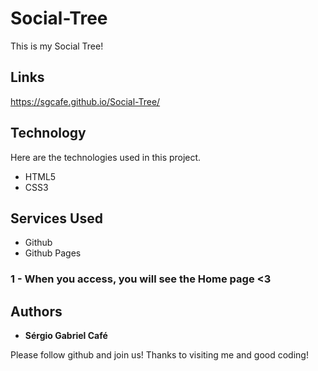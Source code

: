 # Social-Tree

This is my Social Tree!

## Links

https://sgcafe.github.io/Social-Tree/

## Technology

Here are the technologies used in this project.

- HTML5
- CSS3

## Services Used

- Github
- Github Pages

### 1 - When you access, you will see the Home page <3

## Authors

- **Sérgio Gabriel Café**

Please follow github and join us!
Thanks to visiting me and good coding!
